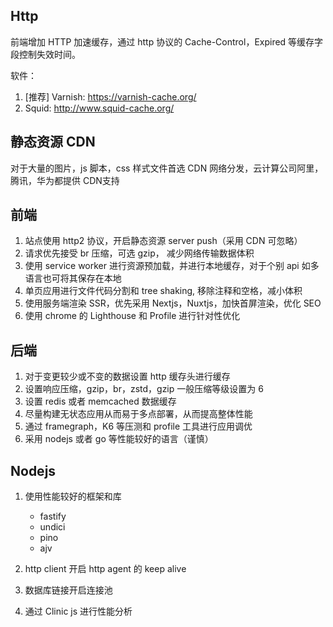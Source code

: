 ## Http 

前端增加 HTTP 加速缓存，通过 http 协议的 Cache-Control，Expired 等缓存字段控制失效时间。

软件：
 1. [推荐] Varnish: https://varnish-cache.org/
 2. Squid: http://www.squid-cache.org/
 
## 静态资源 CDN

对于大量的图片，js 脚本，css 样式文件首选 CDN 网络分发，云计算公司阿里，腾讯，华为都提供 CDN支持

## 前端

1. 站点使用 http2 协议，开启静态资源 server push（采用 CDN  可忽略）
2. 请求优先接受 br 压缩，可选 gzip， 减少网络传输数据体积
3. 使用 service worker 进行资源预加载，并进行本地缓存，对于个别 api 如多语言也可将其保存在本地
4. 单页应用进行文件代码分割和 tree shaking, 移除注释和空格，减小体积
5. 使用服务端渲染 SSR，优先采用 Nextjs，Nuxtjs，加快首屏渲染，优化 SEO
6. 使用 chrome 的 Lighthouse 和 Profile 进行针对性优化

## 后端

1. 对于变更较少或不变的数据设置 http 缓存头进行缓存
2. 设置响应压缩，gzip，br，zstd，gzip 一般压缩等级设置为 6
3. 设置 redis 或者 memcached 数据缓存
4. 尽量构建无状态应用从而易于多点部署，从而提高整体性能
5. 通过 framegraph，K6 等压测和 profile 工具进行应用调优
6. 采用 nodejs 或者 go 等性能较好的语言（谨慎）

## Nodejs

1. 使用性能较好的框架和库
   * fastify
   * undici
   * pino
   * ajv

2. http client 开启 http agent 的 keep alive
3. 数据库链接开启连接池
4. 通过 Clinic js 进行性能分析
